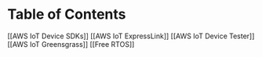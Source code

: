 # Table of Contents
[[AWS IoT Device SDKs]]
[[AWS IoT ExpressLink]]
[[AWS IoT Device Tester]]
[[AWS IoT Greensgrass]]
[[Free RTOS]]